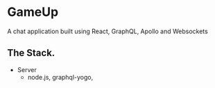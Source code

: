 # GameUp
A chat application built using React, GraphQL, Apollo and Websockets


## The Stack.

<!-- * Programming Language
    * JS/TS
* Frontend
    * React, Apollo Client -->
* Server
    * node.js, graphql-yogo, 
<!-- * Data
    * MongoDB
* Auth
    * JWT -->


<!-- ## Get Started

Upcoming [Queries & Mutations Gists](https://) -->

